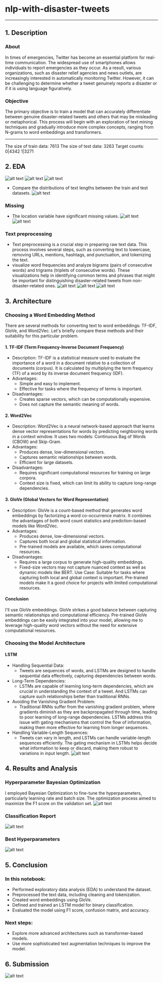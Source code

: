 # nlp-with-disaster-tweets

----------------------
## 1. Description
### About
In times of emergencies, Twitter has become an essential platform for real-time communication. The widespread use of smartphones allows individuals to report emergencies as they occur. As a result, various organizations, such as disaster relief agencies and news outlets, are increasingly interested in automatically monitoring Twitter. However, it can be challenging to determine whether a tweet genuinely reports a disaster or if it is using language figuratively.

### Objective
The primary objective is to train a model that can accurately differentiate between genuine disaster-related tweets and others that may be misleading or metaphorical. This process will begin with an exploration of text mining techniques and gradually introduce more complex concepts, ranging from N-grams to word embeddings and transformers.

----------------------

The size of train data: 7613
The size of test data: 3263
Target counts:
0|4342
1|3271
## 2. EDA
![alt text](./image/image.png)
![alt text](./image/image-2.png)
![alt text](./image/image-3.png)
- Compare the distributions of text lengths between the train and test datasets.
![alt text](./image/image-1.png)
### Missing 
- The location variable have significant missing values.
![alt text](./image/image-4.png)
![alt text](./image/image-5.png)
### Text preprocessing
- Text preprocessing is a crucial step in preparing raw text data. This process involves several steps, such as converting text to lowercase, removing URLs, mentions, hashtags, and punctuation, and tokenizing the text. 
- visualize word frequencies and analyze bigrams (pairs of consecutive words) and trigrams (triplets of consecutive words). These visualizations help in identifying common terms and phrases that might be important for distinguishing disaster-related tweets from non-disaster-related ones.
![alt text](./image/image-6.png)
![alt text](./image/image-7.png)
![alt text](./image/image-8.png)

## 3. Architecture
### Choosing a Word Embedding Method
There are several methods for converting text to word embeddings: TF-IDF, GloVe, and Word2Vec. Let's briefly compare these methods and their suitability for this particular problem.
#### 1. TF-IDF (Term Frequency-Inverse Document Frequency)
- Description: TF-IDF is a statistical measure used to evaluate the importance of a word in a document relative to a collection of documents (corpus). It is calculated by multiplying the term frequency (TF) of a word by its inverse document frequency (IDF).
- Advantages:
  - Simple and easy to implement.
  - Effective for tasks where the frequency of terms is important.
- Disadvantages:
  - Creates sparse vectors, which can be computationally expensive.
  - Does not capture the semantic meaning of words.
#### 2. Word2Vec
- Description: Word2Vec is a neural network-based approach that learns dense vector representations for words by predicting neighboring words in a context window. It uses two models: Continuous Bag of Words (CBOW) and Skip-Gram.
- Advantages:
  - Produces dense, low-dimensional vectors.
  - Captures semantic relationships between words.
  - Efficient for large datasets.
- Disadvantages:
  - Requires significant computational resources for training on large corpora.
  - Context size is fixed, which can limit its ability to capture long-range dependencies.
#### 3. GloVe (Global Vectors for Word Representation)
- Description: GloVe is a count-based method that generates word embeddings by factorizing a word co-occurrence matrix. It combines the advantages of both word count statistics and prediction-based models like Word2Vec.
- Advantages:
  - Produces dense, low-dimensional vectors.
  - Captures both local and global statistical information.
  - Pre-trained models are available, which saves computational resources.
- Disadvantages:
  - Requires a large corpus to generate high-quality embeddings.
  - Fixed-size vectors may not capture nuanced context as well as dynamic models like BERT.
Use Case: Suitable for tasks where capturing both local and global context is important. Pre-trained models make it a good choice for projects with limited computational resources.
#### Conclusion
I'll use GloVe embeddings. GloVe strikes a good balance between capturing semantic relationships and computational efficiency. Pre-trained GloVe embeddings can be easily integrated into your model, allowing me to leverage high-quality word vectors without the need for extensive computational resources.

### Choosing the Model Architecture
#### LSTM
- Handling Sequential Data:
  - Tweets are sequences of words, and LSTMs are designed to handle sequential data effectively, capturing dependencies between words.
- Long-Term Dependencies:
  - LSTMs are capable of learning long-term dependencies, which are crucial in understanding the context of a tweet. And LSTMs can capture such relationships better than traditional RNNs.
- Avoiding the Vanishing Gradient Problem:
  - Traditional RNNs suffer from the vanishing gradient problem, where gradients diminish as they are backpropagated through time, leading to poor learning of long-range dependencies. LSTMs address this issue with gating mechanisms that control the flow of information, making them more effective for learning from longer sequences.
- Handling Variable-Length Sequences:
  - Tweets can vary in length, and LSTMs can handle variable-length sequences efficiently. The gating mechanism in LSTMs helps decide what information to keep or discard, making them robust to variations in input length.
![alt text](./image/image-9.png)

## 4. Results and Analysis
### Hyperparameter Bayesian Optimization
I employed Bayesian Optimization to fine-tune the hyperparameters, particularly learning rate and batch size. The optimization process aimed to maximize the F1 score on the validation set.
![alt text](./image/image-10.png)
### Classification Report
![alt text](./image/image-11.png)
### Best Hyperparameters
![alt text](./image/image-12.png)

## 5. Conclusion
### In this notebook:
- Performed exploratory data analysis (EDA) to understand the dataset.
- Preprocessed the text data, including cleaning and tokenization.
- Created word embeddings using GloVe.
- Defined and trained an LSTM model for binary classification.
- Evaluated the model using F1 score, confusion matrix, and accuracy.
### Next steps:
- Explore more advanced architectures such as transformer-based models.
- Use more sophisticated text augmentation techniques to improve the model.

## 6. Submission
![alt text](./image/image-13.png)